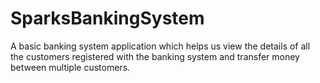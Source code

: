 # SparksBankingSystem
A basic banking system application which helps us view the details of all the customers registered with the banking system and transfer money between multiple customers.
